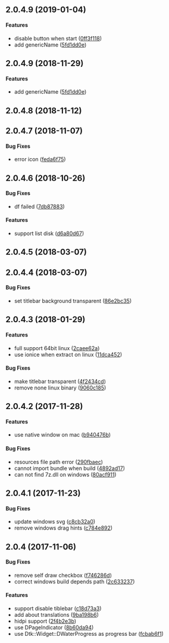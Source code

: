 <a name="2.0.4.9"></a>
## 2.0.4.9 (2019-01-04)


#### Features

*   disable button when start ([0ff3f118](https://github.com/linuxdeepin/gxde-boot-maker/commit/0ff3f1189a61355383c5231fa342c95e84d86e5d))
*   add genericName ([5fd1dd0e](https://github.com/linuxdeepin/gxde-boot-maker/commit/5fd1dd0ec1e739c16054833c2b8430fbb7306532))



<a name=""></a>
##  2.0.4.9 (2018-11-29)


#### Features

*   add genericName ([5fd1dd0e](https://github.com/linuxdeepin/gxde-boot-maker/commit/5fd1dd0ec1e739c16054833c2b8430fbb7306532))



<a name="2.0.4.8"></a>
## 2.0.4.8 (2018-11-12)




<a name="2.0.4.7"></a>
## 2.0.4.7 (2018-11-07)


#### Bug Fixes

*   error icon ([feda6f75](https://github.com/linuxdeepin/gxde-boot-maker/commit/feda6f75690bfe082975c088f3ef22fdbae0f2d3))



<a name="2.0.4.6"></a>
## 2.0.4.6 (2018-10-26)


#### Bug Fixes

*   df failed ([7db87883](https://github.com/linuxdeepin/gxde-boot-maker/commit/7db87883a501cf0f0ca515b95f972e24902868a6))

#### Features

*   support list disk ([d6a80d67](https://github.com/linuxdeepin/gxde-boot-maker/commit/d6a80d67f88bee2aaf17ef720761c9417a6057ec))



<a name="2.0.4.4"></a>
## 2.0.4.5 (2018-03-07)
## 2.0.4.4 (2018-03-07)


#### Bug Fixes

*   set titlebar background transparent ([86e2bc35](https://github.com/linuxdeepin/gxde-boot-maker/commit/86e2bc3535281b989e205729e03161508a1c0cfd))



<a name="2.0.4.3"></a>
## 2.0.4.3 (2018-01-29)


#### Features

*   full support 64bit linux ([2caee62a](https://github.com/linuxdeepin/gxde-boot-maker/commit/2caee62ab95a554f576f2f75dd17d17548da2fb4))
*   use ionice when extract on linux ([11dca452](https://github.com/linuxdeepin/gxde-boot-maker/commit/11dca452eb0c45556c327da2d0dc1115a1d34671))

#### Bug Fixes

*   make titlebar transparent ([4f2434cd](https://github.com/linuxdeepin/gxde-boot-maker/commit/4f2434cdbf29072d904565c5377859a2ab7b3daf))
*   remove none linux binary ([9060c185](https://github.com/linuxdeepin/gxde-boot-maker/commit/9060c185896f34aebc67be199a727187da22901e))



<a name="2.0.4.2"></a>
## 2.0.4.2 (2017-11-28)


#### Features

*   use native window on mac ([b940476b](https://github.com/linuxdeepin/gxde-boot-maker/commit/b940476b7ff3727a10f4f6f251de12457613580a))

#### Bug Fixes

*   resources file path error ([290fbaec](https://github.com/linuxdeepin/gxde-boot-maker/commit/290fbaec2d0988e5f712849e5da73d70621591ae))
*   cannot import bundle when build ([4892ad17](https://github.com/linuxdeepin/gxde-boot-maker/commit/4892ad17acfeecf21e5c9e74fb2c51e21e56e33c))
*   can not find 7z.dll on windows ([80acf911](https://github.com/linuxdeepin/gxde-boot-maker/commit/80acf911637cbeb83c791e3095a0b29540ddc042))



<a name="2.0.4.1"></a>
## 2.0.4.1 (2017-11-23)


#### Bug Fixes

*   update windows svg ([c8cb32a0](https://github.com/linuxdeepin/gxde-boot-maker/commit/c8cb32a0e04220473cf395541bd9d74ed5d085f6))
*   remove windows drag hints ([c784e892](https://github.com/linuxdeepin/gxde-boot-maker/commit/c784e89215a70546e27b9df70f2437f3c2d8789c))



<a name="2.0.4"></a>
## 2.0.4 (2017-11-06)


#### Bug Fixes

*   remove self draw checkbox ([f746286d](https://github.com/linuxdeepin/gxde-boot-maker/commit/f746286d4bf969826644c77636d7ebde4a689b8b))
*   correct windows build depends path ([2c633237](https://github.com/linuxdeepin/gxde-boot-maker/commit/2c6332378f3ec769ace7419f1714a30e356dba3e))

#### Features

*   support disable tiblebar ([c18d73a3](https://github.com/linuxdeepin/gxde-boot-maker/commit/c18d73a33fe6af886cf51cc7453e73fda4441f10))
*   add about translations ([9ba198b6](https://github.com/linuxdeepin/gxde-boot-maker/commit/9ba198b678fe8c0818c1785a7e5815942b5b10fd))
*   hidpi support ([2f4b2e3b](https://github.com/linuxdeepin/gxde-boot-maker/commit/2f4b2e3b8fe580a364b32c56b3e3151631729d6d))
*   use DPageIndicator ([8b60da94](https://github.com/linuxdeepin/gxde-boot-maker/commit/8b60da946dbfc1a368c49f59eb6f4f558179d182))
*   use Dtk::Widget::DWaterProgress as progress bar ([fcbab6f1](https://github.com/linuxdeepin/gxde-boot-maker/commit/fcbab6f19c71fdf363a433eee9b1fdbc3641b26e))



